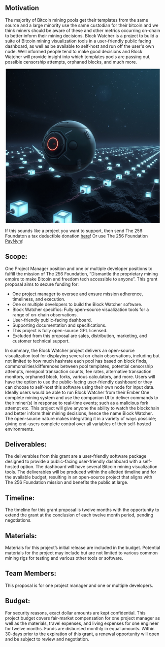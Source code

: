 ## Motivation
The majority of Bitcoin mining pools get their templates from the same source and a large minority use the same custodian for their bitcoin and we think miners should be aware of these and other metrics occurring on-chain to better inform their mining decisions. Block Watcher is a project to build a suite of Bitcoin mining visualization tools in a user-friendly public facing dashboard, as well as be available to self-host and run off the user's own node. Well informed people tend to make good decisions and Block Watcher will provide insight into which templates pools are passing out, possible censorship attempts, orphaned blocks, and much more.  

<p align="center">
<img width="500" src="assets/Block-Watcher-Lander.jpg">
</p>

If this sounds like a project you want to support, then send The 256 Foundaton a tax deductible donation [here](https://pay.zaprite.com/pl_ZRWeSGjRWG)! Or use The 256 Foundation [PayNym](https://paynym.rs/+appetizingadministration90)!

## Scope:
One Project Manager position and one or multiple developer positions to fulfill the mission of The 256 Foundation, “Dismantle the proprietary mining empire to make Bitcoin and freedom tech accessible to anyone”. This grant proposal aims to secure funding for:

* One project manager to oversee and ensure mission adherence, timeliness, and execution. 
* One or multiple developers to build the Block Watcher software.
* Block Watcher specifics: Fully open-source visualization tools for a range of on-chain observations.     
* User-friendly public-facing dashboard. 
* Supporting documentation and specifications. 
* This project is fully open-source GPL licensed.
* Excluded from this proposal are sales, distribution, marketing, and customer technical support.

In summary, the Block Watcher project delivers an open-source visualization tool for displaying several on-chain observations, including but not limited to how much hashrate each pool has based on block finds, commonalities/differences between pool templates, potential censorship attempts, mempool transaction counts, fee rates, alternative transaction monitors, orphaned block, forks, various calculators, and more. Users will have the option to use the public-facing user-friendly dashboard or they can choose to self-host this software using their own node for input data. Ideally users would be able to run Block Watcher from their Ember One complete mining system and use the companion UI to deliver commands to their miner(s) in response to real-time events; such as a malicious fork attempt etc. This project will give anyone the ability to watch the blockchain and better inform their mining decisions, hence the name Block Watcher. The open-source nature makes integrating it in a variety of ways possible; giving end-users complete control over all variables of their self-hosted environments. 

## Deliverables:
The deliverables from this grant are a user-friendly software package designed to provide a public-facing user-friendly dashboard with a self-hosted option. The dashboard will have several Bitcoin mining visualization tools. The deliverables will be produced within the allotted timeline and for the available budget, resulting in an open-source project that aligns with The 256 Foundation mission and benefits the public at large. 

## Timeline:
The timeline for this grant proposal is twelve months with the opportunity to extend the grant at the conclusion of each twelve month period, pending negotiations.

## Materials:
Materials for this project’s initial release are included in the budget. Potential materials for the project may include but are not limited to various common mining rigs for testing and various other tools or software.

## Team Members:
This proposal is for one project manager and one or multiple developers. 

## Budget:
For security reasons, exact dollar amounts are kept confidential. This project budget covers fair-market compensation for one project manager as well as the materials, travel expenses, and living expenses for one engineer for twelve months. Funds are disbursed monthly in equal amounts. Within 30-days prior to the expiration of this grant, a renewal opportunity will open and be subject to review and negotiation.
